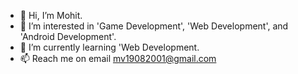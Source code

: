 - 👋 Hi, I’m Mohit.
- 👀 I’m interested in 'Game Development', 'Web Development',  and 'Android Development'.
- 🌱 I’m currently learning 'Web Development.
- 📫 Reach me on email mv19082001@gmail.com

<!---
Fuego-19/Fuego-19 is a ✨ special ✨ repository because its `README.md` (this file) appears on your GitHub profile.
You can click the Preview link to take a look at your changes.
--->
